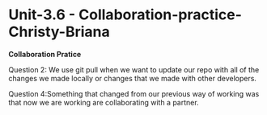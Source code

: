# Unit-3.6 - Collaboration-practice-Christy-Briana
**Collaboration Pratice**

Question 2: We use git pull when we want to update our repo with all of the changes we made locally or changes that we made with other developers.

Question 4:Something that changed from our previous way of working was that now we are working are collaborating with a partner.